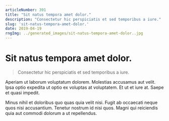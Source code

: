 ```yaml
---
articleNumber: 391
title: "Sit natus tempora amet dolor."
description: "Consectetur hic perspiciatis et sed temporibus a iure."
slug: 'sit-natus-tempora-amet-dolor.'
date: 2019-04-19
rngImg: ../generated_images/sit-natus-tempora-amet-dolor..jpg
---
```


# Sit natus tempora amet dolor.

> Consectetur hic perspiciatis et sed temporibus a iure.

Aperiam ut laborum voluptatum dolorem. Molestias accusamus aut velit. Ipsa optio expedita ut optio ex voluptas at voluptatem. Et ut et iure at. Saepe et quasi impedit.
 Minus nihil et doloribus quo quas quia velit nisi. Fugit ab occaecati neque quos nisi accusantium. Tenetur nostrum id nisi quos. Magni qui reiciendis quia aut commodi dolorum a ut repellendus.
